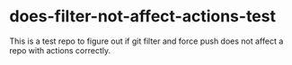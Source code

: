 # does-filter-not-affect-actions-test
This is a test repo to figure out if git filter and force push does not affect a repo with actions correctly. 
